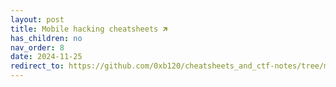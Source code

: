 ```yaml
---
layout: post
title: Mobile hacking cheatsheets 🡵
has_children: no
nav_order: 8
date: 2024-11-25
redirect_to: https://github.com/0xb120/cheatsheets_and_ctf-notes/tree/main/Dev%2C%20ICT%20%26%20Cybersec/Mobile%20Hacking
---
```

